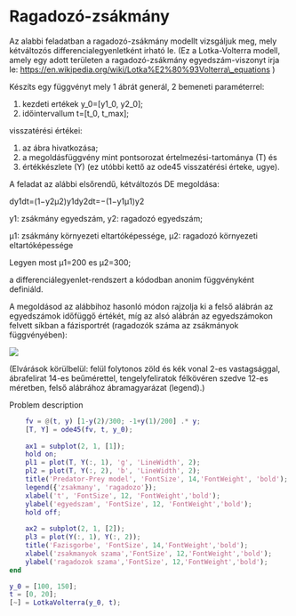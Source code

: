 # Ragadozó-zsákmány

Az alabbi feladatban a ragadozó-zsákmány modellt vizsgáljuk meg, mely kétváltozós differencialegyenletként irható le. (Ez a Lotka-Volterra modell, amely egy adott területen a ragadozó-zsákmány egyedszám-viszonyt irja le: https://en.wikipedia.org/wiki/Lotka%E2%80%93Volterra\_equations )

Készíts egy függvényt mely 1 ábrát generál, 2 bemeneti paraméterrel:

1.  kezdeti ertékek y\_0=\[y1\_0, y2\_0\];
2.  időintervallum t=\[t\_0, t\_max\];

visszatérési értékei:

1.  az ábra hivatkozása;
2.  a megoldásfüggvény mint pontsorozat értelmezési-tartománya (T) és
3.  értékkészlete (Y) (ez utóbbi kettő az ode45 visszatérési érteke, ugye).

A feladat az alábbi elsőrendű, kétváltozós DE megoldása:

dy1dt\=(1−y2μ2)y1dy2dt\=−(1−y1μ1)y2

y1: zsákmány egyedszám, y2: ragadozó egyedszám;

μ1: zsákmány környezeti eltartóképessége, μ2: ragadozó környezeti eltartóképessége

Legyen most μ1\=200 es μ2\=300;

a differenciálegyenlet-rendszert a kódodban anonim függvényként definiáld.

A megoldásod az alábbihoz hasonló módon rajzolja ki a felső alábrán az egyedszámok időfüggő értékét, míg az alsó alábrán az egyedszámokon felvett síkban a fázisportrét (ragadozók száma az zsákmányok függvényében):

![](https://lcms-files.mathworks.com/content/images/b27882d4-c8e2-4c16-9de2-62cdacae382a.png)

(Elvárások körülbelül: felül folytonos zöld és kék vonal 2-es vastagsággal, ábrafelirat 14-es beűmérettel, tengelyfeliratok félkövéren szedve 12-es méretben, felső alábrához ábramagyarázat (legend).)

Problem description

```matlab
    fv = @(t, y) [1-y(2)/300; -1+y(1)/200] .* y;
    [T, Y] = ode45(fv, t, y_0);
    
    ax1 = subplot(2, 1, [1]);
    hold on;
    pl1 = plot(T, Y(:, 1), 'g', 'LineWidth', 2);
    pl2 = plot(T, Y(:, 2), 'b', 'LineWidth', 2);
    title('Predator-Prey model', 'FontSize', 14,'FontWeight', 'bold');
    legend({'zsakmany', 'ragadozo'});
    xlabel('t', 'FontSize', 12, 'FontWeight','bold');
    ylabel('egyedszam', 'FontSize', 12, 'FontWeight','bold');
    hold off;
    
    ax2 = subplot(2, 1, [2]);
    pl3 = plot(Y(:, 1), Y(:, 2)); 
    title('Fazisgorbe', 'FontSize', 14,'FontWeight','bold');
    xlabel('zsakmanyok szama','FontSize', 12,'FontWeight','bold');
    ylabel('ragadozok szama','FontSize', 12,'FontWeight','bold');
end
```

```matlab
y_0 = [100, 150];
t = [0, 20];
[~] = LotkaVolterra(y_0, t);
```
